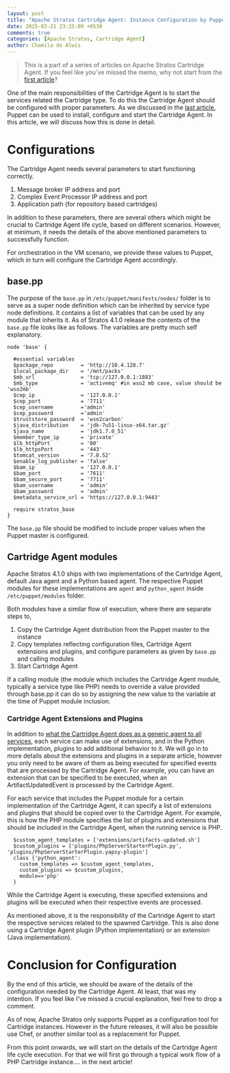 ```yaml
---
layout: post
title: "Apache Stratos Cartridge Agent: Instance Configuration by Puppet 2"
date: 2015-03-21 23:25:09 +0530
comments: true
categories: [Apache Stratos, Cartridge Agent]
author: Chamila de Alwis
---
```


>This is a part of a series of articles on Apache Stratos Cartridge Agent. If you feel like you've missed the memo, why not start from the [first article](http://code.chamiladealwis.com/blog/2015/03/17/apache-stratos-cartridge-agent-contract/)?

One of the main responsibilities of the Cartridge Agent is to start the services related the Cartridge type. To do this the Cartridge Agent should be configured with proper parameters. As we discussed in the [last article](http://code.chamiladealwis.com/blog/2015/03/17/apache-stratos-cartridge-agent-instance-configuration-by-puppet/), Puppet can be used to install, configure and start the Cartridge Agent. In this article, we will discuss how this is done in detail.

# Configurations
The Cartridge Agent needs several parameters to start functioning correctly. 

1. Message broker IP address and port
2. Complex Event Processor IP address and port
3. Application path (for repository based cartridges)

In addition to these parameters, there are several others which might be crucial to Cartridge Agent life cycle, based on different scenarios. However, at minimum, it needs the details of the above mentioned parameters to successfully function. 

For orchestration in the VM scenario, we provide these values to Puppet, which in turn will configure the Cartridge Agent accordingly. 

## base.pp
The purpose of the `base.pp` in `/etc/puppet/manifests/nodes/` folder is to serve as a super node definition which can be inherited by service type node definitions. It contains a list of variables that can be used by any module that inherits it. As of Stratos 4.1.0 release the contents of the `base.pp` file looks like as follows. The variables are pretty much self explanatory. 

```puppet
node 'base' {

  #essential variables
  $package_repo         = 'http://10.4.128.7'
  $local_package_dir    = '/mnt/packs'
  $mb_url               = 'tcp://127.0.0.1:1883'
  $mb_type              = 'activemq' #in wso2 mb case, value should be 'wso2mb'
  $cep_ip               = '127.0.0.1'
  $cep_port             = '7711'
  $cep_username         ='admin'
  $cep_password         ='admin'
  $truststore_password  = 'wso2carbon'
  $java_distribution    = 'jdk-7u51-linux-x64.tar.gz'
  $java_name            = 'jdk1.7.0_51'
  $member_type_ip       = 'private'
  $lb_httpPort          = '80'
  $lb_httpsPort         = '443'
  $tomcat_version       = '7.0.52'
  $enable_log_publisher = 'false'
  $bam_ip               = '127.0.0.1'
  $bam_port             = '7611'
  $bam_secure_port      = '7711'
  $bam_username         = 'admin'
  $bam_password         = 'admin'
  $metadata_service_url = 'https://127.0.0.1:9443'

  require stratos_base 
}
```

The `base.pp` file should be modified to include proper values when the Puppet master is configured.

## Cartridge Agent modules

Apache Stratos 4.1.0 ships with two implementations of the Cartridge Agent, default Java agent and a Python based agent. The respective Puppet modules for these implementations are `agent` and `python_agent` inside `/etc/puppet/modules` folder. 

Both modules have a similar flow of execution, where there are separate steps to,

1. Copy the Cartridge Agent distribution from the Puppet master to the instance
2. Copy templates reflecting configuration files, Cartridge Agent extensions and plugins, and configure parameters as given by `base.pp` and calling modules
3. Start Cartridge Agent

If a calling module (the module which includes the Cartridge Agent module, typically a service type like PHP) needs to override a value provided through base.pp it can do so by assigning the new value to the variable at the time of Puppet module inclusion. 

### Cartridge Agent Extensions and Plugins
In addition to [what the Cartridge Agent does as a generic agent to all services](http://code.chamiladealwis.com/2015/03/17/apache-stratos-cartridge-agent-contract/), each service can make use of extensions, and in the Python implementation, plugins to add additional behavior to it. We will go in to more details about the extensions and plugins in a separate article, however you only need to be aware of them as being executed for specified events that are processed by the Cartridge Agent. For example, you can have an extension that can be specified to be executed, when an ArtifactUpdatedEvent is processed by the Cartridge Agent. 

For each service that includes the Puppet module for a certain implementation of the Cartridge Agent, it can specify a list of extensions and plugins that should be copied over to the Cartridge Agent. For example, this is how the PHP module specifies the list of plugins and extensions that should be included in the Cartridge Agent, when the running service is PHP.

```puppet
  $custom_agent_templates = ['extensions/artifacts-updated.sh']
  $custom_plugins = ['plugins/PhpServerStarterPlugin.py', 'plugins/PhpServerStarterPlugin.yapsy-plugin']
  class {'python_agent':
    custom_templates => $custom_agent_templates,
    custom_plugins => $custom_plugins,
    module=>'php'
  }
```

While the Cartridge Agent is executing, these specified extensions and plugins will be executed when their respective events are processed. 

As mentioned above, it is the responsibility of the Cartridge Agent to start the respective services related to the spawned Cartridge. This is also done using a Cartridge Agent plugin (Python implementation) or an extension (Java implementation).

# Conclusion for Configuration
By the end of this article, we should be aware of the details of the configuration needed by the Cartridge Agent. At least, that was my intention. If you feel like I've missed a crucial explanation, feel free to drop a comment. 

As of now, Apache Stratos only supports Puppet as a configuration tool for Cartridge instances. However in the future releases, it will also be possible use Chef, or another similar tool as a replacement for Puppet. 

From this point onwards, we will start on the details of the Cartridge Agent life cycle execution. For that we will first go through a typical work flow of a PHP Cartridge instance.... in the next article!